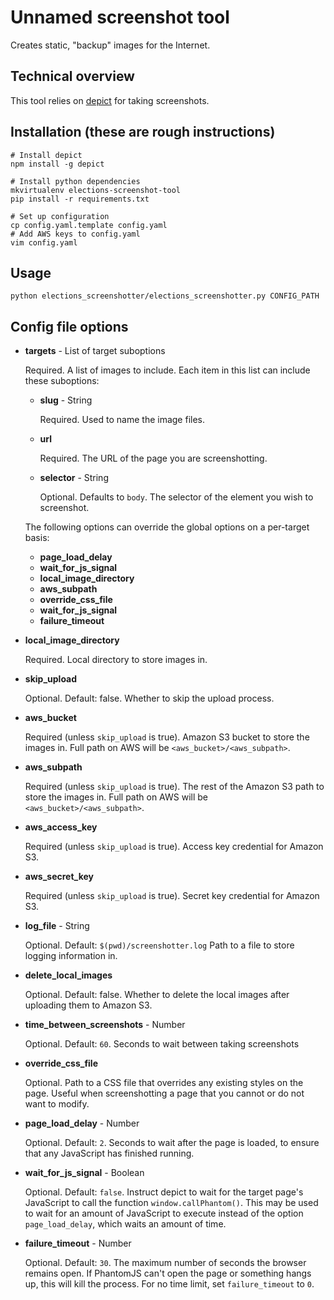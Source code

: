# Unnamed screenshot tool

Creates static, "backup" images for the Internet.

## Technical overview

This tool relies on [depict](https://github.com/kevinschaul/depict)
for taking screenshots.

## Installation (these are rough instructions)

    # Install depict
    npm install -g depict

    # Install python dependencies
    mkvirtualenv elections-screenshot-tool
    pip install -r requirements.txt

    # Set up configuration
    cp config.yaml.template config.yaml
    # Add AWS keys to config.yaml
    vim config.yaml

## Usage

    python elections_screenshotter/elections_screenshotter.py CONFIG_PATH

## Config file options

- **targets** - List of target suboptions

  Required. A list of images to include. Each item in this list can
  include these suboptions:

    - **slug** - String

      Required. Used to name the image files.

    - **url**

      Required. The URL of the page you are screenshotting.

    - **selector** - String

      Optional. Defaults to `body`. The selector of the element you wish
      to screenshot.

    The following options can override the global options on a
    per-target basis:

    - **page_load_delay**
    - **wait_for_js_signal**
    - **local_image_directory**
    - **aws_subpath**
    - **override_css_file**
    - **wait_for_js_signal**
    - **failure_timeout**

- **local_image_directory**

  Required. Local directory to store images in.

- **skip_upload**

  Optional. Default: false. Whether to skip the upload process.

- **aws_bucket**

  Required (unless `skip_upload` is true). Amazon S3 bucket to store the
  images in. Full path on AWS will be `<aws_bucket>/<aws_subpath>`.

- **aws_subpath**

  Required (unless `skip_upload` is true). The rest of the Amazon S3
  path to store the images in. Full path on AWS will be
  `<aws_bucket>/<aws_subpath>`.

- **aws_access_key**

  Required (unless `skip_upload` is true). Access key credential for Amazon S3.

- **aws_secret_key**

  Required (unless `skip_upload` is true). Secret key credential for Amazon S3.

- **log_file** - String

  Optional. Default: `$(pwd)/screenshotter.log` Path to a file to store
  logging information in.

- **delete_local_images**

  Optional. Default: false. Whether to delete the local images after
  uploading them to Amazon S3.

- **time_between_screenshots** - Number

  Optional. Default: `60`. Seconds to wait between taking screenshots

- **override_css_file**

  Optional. Path to a CSS file that overrides any existing styles on the
  page. Useful when screenshotting a page that you cannot or do not want
  to modify.

- **page_load_delay** - Number

  Optional. Default: `2`. Seconds to wait after the page is loaded, to
  ensure that any JavaScript has finished running.

- **wait_for_js_signal** - Boolean

  Optional. Default: `false`. Instruct depict to wait for the target
  page's JavaScript to call the function `window.callPhantom()`. This
  may be used to wait for an amount of JavaScript to execute instead of
  the option `page_load_delay`, which waits an amount of time.

- **failure_timeout** - Number

  Optional. Default: `30`. The maximum number of seconds the browser
  remains open. If PhantomJS can't open the page or something hangs up,
  this will kill the process. For no time limit, set `failure_timeout`
  to `0`.
